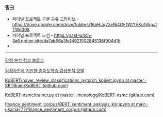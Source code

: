 ### 링크

- 파이널 프로젝트 구글 공유 드라이브 - https://drive.google.com/drive/folders/16qHJq23vNj4GFfWtYEXu165pJtTWd308
- 파이널 프로젝트 노션 - https://past-witch-3a6.notion.site/da7ab66a3fe14921902846136f904d1b
- 

------

[감성 분석 참고 블로그](https://yngie-c.github.io/nlp/2020/07/31/sentiment_analysis/)

[감성사전에 기반한 준지도학습 감성분석 모델](https://realblack0.github.io/portfolio/pmi)



[KoBERT/naver_review_classifications_pytorch_kobert.ipynb at master · SKTBrain/KoBERT (github.com)](https://github.com/SKTBrain/KoBERT/blob/master/scripts/NSMC/naver_review_classifications_pytorch_kobert.ipynb)

[KoBERT-nsmc/trainer.py at master · monologg/KoBERT-nsmc (github.com)](https://github.com/monologg/KoBERT-nsmc/blob/master/trainer.py)

[finance_sentiment_corpus/BERT_sentiment_analysis_kor.ipynb at main · ukairia777/finance_sentiment_corpus (github.com)](https://github.com/ukairia777/finance_sentiment_corpus/blob/main/BERT_sentiment_analysis_kor.ipynb)
